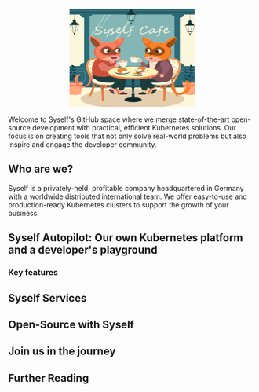 <p align="center">
  <img src="https://github.com/Sayanta66/test-readme/blob/main/img/03-1.png" width="255" height="200" alt="Ory - open source security infrastructure" />
</p>

Welcome to Syself's GitHub space where we merge state-of-the-art open-source development with practical, efficient Kubernetes solutions. Our focus is on creating tools that not only solve real-world problems but also inspire and engage the developer community. 

## Who are we?
Syself is a privately-held, profitable company headquartered in Germany with a worldwide distributed international team. We offer easy-to-use and production-ready Kubernetes clusters to support the growth of your business. 

## Syself Autopilot: Our own Kubernetes platform and a developer's playground


### Key features


## Syself Services


## Open-Source with Syself


## Join us in the journey


## Further Reading
